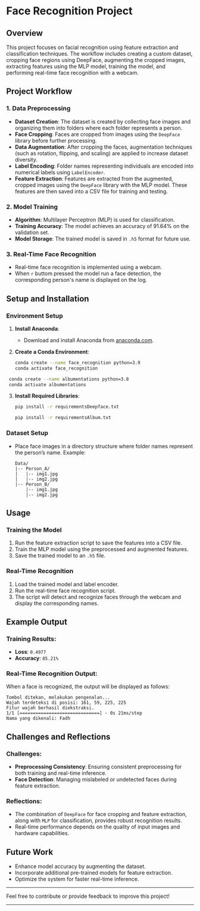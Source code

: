 # Face Recognition Project

## Overview
This project focuses on facial recognition using feature extraction and classification techniques. The workflow includes creating a custom dataset, cropping face regions using DeepFace, augmenting the cropped images, extracting features using the MLP model, training the model, and performing real-time face recognition with a webcam.

## Project Workflow

### 1. Data Preprocessing
- **Dataset Creation**: The dataset is created by collecting face images and organizing them into folders where each folder represents a person.
- **Face Cropping**: Faces are cropped from images using the `DeepFace` library before further processing.
- **Data Augmentation**: After cropping the faces, augmentation techniques (such as rotation, flipping, and scaling) are applied to increase dataset diversity.
- **Label Encoding**: Folder names representing individuals are encoded into numerical labels using `LabelEncoder`.
- **Feature Extraction**: Features are extracted from the augmented, cropped images using the `DeepFace` library with the MLP model. These features are then saved into a CSV file for training and testing.

### 2. Model Training
- **Algorithm**: Multilayer Perceptron (MLP) is used for classification.
- **Training Accuracy**: The model achieves an accuracy of 91.64% on the validation set.
- **Model Storage**: The trained model is saved in `.h5` format for future use.

### 3. Real-Time Face Recognition
- Real-time face recognition is implemented using a webcam.
- When `r` buttom pressed the model run a face detection, the corresponding person's name is displayed on the log. 

## Setup and Installation

### Environment Setup
1. **Install Anaconda**:
   - Download and install Anaconda from [anaconda.com](https://www.anaconda.com/products/distribution).

2. **Create a Conda Environment**:
   ```bash
   conda create --name face_recognition python=3.9
   conda activate face_recognition
   ```
  ```bash
   conda create --name albumentations python=3.8
   conda activate albumentations
   ```

3. **Install Required Libraries**:
   ```bash
   pip install -r requirementsDeepface.txt
   ```
   ```bash
   pip install -r requirementsAlbum.txt
   ```

### Dataset Setup
- Place face images in a directory structure where folder names represent the person’s name. Example:
  ```
  Data/
  |-- Person_A/
  |   |-- img1.jpg
  |   |-- img2.jpg
  |-- Person_B/
      |-- img1.jpg
      |-- img2.jpg
  ```

## Usage

### Training the Model
1. Run the feature extraction script to save the features into a CSV file.
2. Train the MLP model using the preprocessed and augmented features.
3. Save the trained model to an `.h5` file.

### Real-Time Recognition
1. Load the trained model and label encoder.
2. Run the real-time face recognition script.
3. The script will detect and recognize faces through the webcam and display the corresponding names.

## Example Output

### Training Results:
- **Loss**: `0.4977`
- **Accuracy**: `85.21%`

### Real-Time Recognition Output:
When a face is recognized, the output will be displayed as follows:
```text
Tombol ditekan, melakukan pengenalan...
Wajah terdeteksi di posisi: 161, 59, 225, 225
Fitur wajah berhasil diekstraksi.
1/1 [==============================] - 0s 21ms/step
Nama yang dikenali: Fadh
```

## Challenges and Reflections

### Challenges:
- **Preprocessing Consistency**: Ensuring consistent preprocessing for both training and real-time inference.
- **Face Detection**: Managing mislabeled or undetected faces during feature extraction.

### Reflections:
- The combination of `DeepFace` for face cropping and feature extraction, along with `MLP` for classification, provides robust recognition results.
- Real-time performance depends on the quality of input images and hardware capabilities.

## Future Work
- Enhance model accuracy by augmenting the dataset.
- Incorporate additional pre-trained models for feature extraction.
- Optimize the system for faster real-time inference.

---

Feel free to contribute or provide feedback to improve this project!

---
